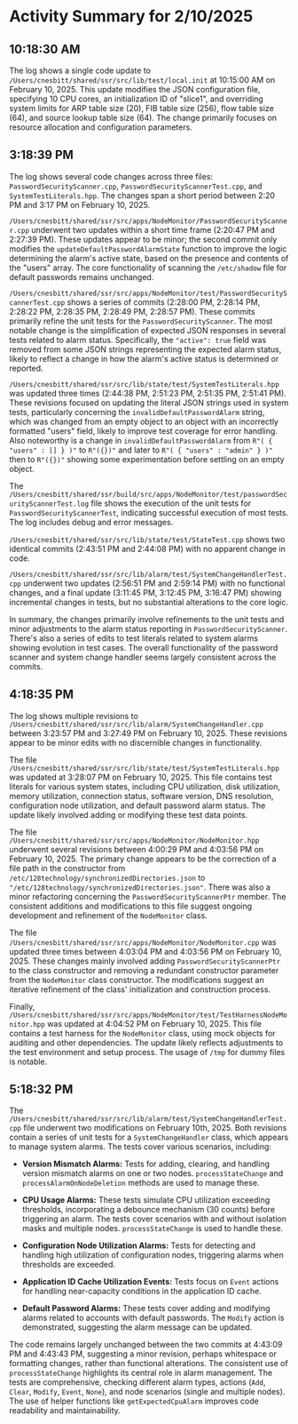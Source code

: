 # Activity Summary for 2/10/2025

## 10:18:30 AM
The log shows a single code update to `/Users/cnesbitt/shared/ssr/src/lib/test/local.init` at 10:15:00 AM on February 10, 2025.  This update modifies the JSON configuration file, specifying 10 CPU cores, an initialization ID of "slice1", and overriding system limits for ARP table size (20), FIB table size (256), flow table size (64), and source lookup table size (64).  The change primarily focuses on resource allocation and configuration parameters.


## 3:18:39 PM
The log shows several code changes across three files: `PasswordSecurityScanner.cpp`, `PasswordSecurityScannerTest.cpp`, and `SystemTestLiterals.hpp`.  The changes span a short period between 2:20 PM and 3:17 PM on February 10, 2025.

`/Users/cnesbitt/shared/ssr/src/apps/NodeMonitor/PasswordSecurityScanner.cpp` underwent two updates within a short time frame (2:20:47 PM and 2:27:39 PM).  These updates appear to be minor; the second commit only modifies the `updateDefaultPasswordAlarmState` function to improve the logic determining the alarm's active state, based on the presence and contents of the "users" array.  The core functionality of scanning the `/etc/shadow` file for default passwords remains unchanged.

`/Users/cnesbitt/shared/ssr/src/apps/NodeMonitor/test/PasswordSecurityScannerTest.cpp` shows a series of commits (2:28:00 PM, 2:28:14 PM, 2:28:22 PM, 2:28:35 PM, 2:28:49 PM, 2:28:57 PM). These commits primarily refine the unit tests for the `PasswordSecurityScanner`. The most notable change is the simplification of expected JSON responses in several tests related to alarm status.  Specifically, the `"active": true` field was removed from some JSON strings representing the expected alarm status, likely to reflect a change in how the alarm's active status is determined or reported.

`/Users/cnesbitt/shared/ssr/src/lib/state/test/SystemTestLiterals.hpp` was updated three times (2:44:38 PM, 2:51:23 PM, 2:51:35 PM, 2:51:41 PM). These revisions focused on updating the literal JSON strings used in system tests, particularly concerning the `invalidDefaultPasswordAlarm` string, which was changed from an empty object to an object with an incorrectly formatted "users" field, likely to improve test coverage for error handling.  Also noteworthy is a change in `invalidDefaultPasswordAlarm` from `R"( { "users" : [] } )"` to `R"({})"` and later to `R"( { "users" : "admin" } )"` then to `R"({})"` showing some experimentation before settling on an empty object.


The `/Users/cnesbitt/shared/ssr/build/src/apps/NodeMonitor/test/passwordSecurityScannerTest.log` file shows the execution of the unit tests for `PasswordSecurityScannerTest`, indicating successful execution of most tests.  The log includes debug and error messages.

`/Users/cnesbitt/shared/ssr/src/lib/state/test/StateTest.cpp` shows two identical commits (2:43:51 PM and 2:44:08 PM) with no apparent change in code.

`/Users/cnesbitt/shared/ssr/src/lib/alarm/test/SystemChangeHandlerTest.cpp` underwent two updates (2:56:51 PM and 2:59:14 PM) with no functional changes, and a final update (3:11:45 PM, 3:12:45 PM, 3:16:47 PM) showing incremental changes in tests, but no substantial alterations to the core logic.

In summary, the changes primarily involve refinements to the unit tests and minor adjustments to the alarm status reporting in `PasswordSecurityScanner`.  There's also a series of edits to test literals related to system alarms showing evolution in test cases.  The overall functionality of the password scanner and system change handler seems largely consistent across the commits.


## 4:18:35 PM
The log shows multiple revisions to `/Users/cnesbitt/shared/ssr/src/lib/alarm/SystemChangeHandler.cpp` between 3:23:57 PM and 3:27:49 PM on February 10, 2025.  These revisions appear to be minor edits with no discernible changes in functionality.

The file `/Users/cnesbitt/shared/ssr/src/lib/state/test/SystemTestLiterals.hpp` was updated at 3:28:07 PM on February 10, 2025. This file contains test literals for various system states, including CPU utilization, disk utilization, memory utilization, connection status, software version, DNS resolution, configuration node utilization, and default password alarm status.  The update likely involved adding or modifying these test data points.

The file `/Users/cnesbitt/shared/ssr/src/apps/NodeMonitor/NodeMonitor.hpp` underwent several revisions between 4:00:29 PM and 4:03:56 PM on February 10, 2025.  The primary change appears to be the correction of a file path in the constructor from `/etc/128technology/synchronizedDirectories.json` to `"/etc/128technology/synchronizedDirectories.json"`.  There was also a minor refactoring concerning the  `PasswordSecurityScannerPtr` member. The consistent additions and modifications to this file suggest ongoing development and refinement of the `NodeMonitor` class.

The file `/Users/cnesbitt/shared/ssr/src/apps/NodeMonitor/NodeMonitor.cpp` was updated three times between 4:03:04 PM and 4:03:56 PM on February 10, 2025. These changes mainly involved adding `PasswordSecurityScannerPtr` to the class constructor and removing a redundant constructor parameter from the `NodeMonitor` class constructor.  The modifications suggest an iterative refinement of the class' initialization and construction process.

Finally, `/Users/cnesbitt/shared/ssr/src/apps/NodeMonitor/test/TestHarnessNodeMonitor.hpp` was updated at 4:04:52 PM on February 10, 2025. This file contains a test harness for the `NodeMonitor` class, using mock objects for auditing and other dependencies. The update likely reflects adjustments to the test environment and setup process.  The usage of  `/tmp` for dummy files is notable.


## 5:18:32 PM
The `/Users/cnesbitt/shared/ssr/src/lib/alarm/test/SystemChangeHandlerTest.cpp` file underwent two modifications on February 10th, 2025.  Both revisions contain a series of unit tests for a `SystemChangeHandler` class, which appears to manage system alarms.  The tests cover various scenarios, including:


* **Version Mismatch Alarms:** Tests for adding, clearing, and handling version mismatch alarms on one or two nodes.  `processStateChange` and `processAlarmOnNodeDeletion` methods are used to manage these.

* **CPU Usage Alarms:**  These tests simulate CPU utilization exceeding thresholds, incorporating a debounce mechanism (30 counts) before triggering an alarm.  The tests cover scenarios with and without isolation masks and multiple nodes.  `processStateChange` is used to handle these.

* **Configuration Node Utilization Alarms:** Tests for detecting and handling high utilization of configuration nodes, triggering alarms when thresholds are exceeded.

* **Application ID Cache Utilization Events:**  Tests focus on `Event` actions for handling near-capacity conditions in the application ID cache.

* **Default Password Alarms:**  These tests cover adding and modifying alarms related to accounts with default passwords.  The `Modify` action is demonstrated, suggesting the alarm message can be updated.


The code remains largely unchanged between the two commits at 4:43:09 PM and 4:43:43 PM, suggesting a minor revision, perhaps whitespace or formatting changes, rather than functional alterations.  The consistent use of `processStateChange` highlights its central role in alarm management.  The tests are comprehensive, checking different alarm types, actions (`Add`, `Clear`, `Modify`, `Event`, `None`), and node scenarios (single and multiple nodes).  The use of helper functions like `getExpectedCpuAlarm` improves code readability and maintainability.
